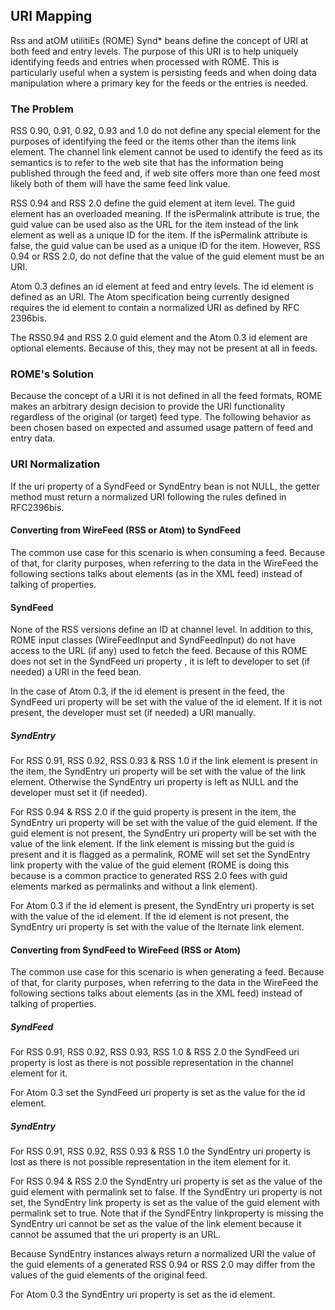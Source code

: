 ## URI Mapping

Rss and atOM utilitiEs (ROME) Synd\* beans define the concept of URI at
both feed and entry levels. The purpose of this URI is to help uniquely
identifying feeds and entries when processed with ROME. This is
particularly useful when a system is persisting feeds and when doing
data manipulation where a primary key for the feeds or the entries is
needed.

### The Problem

RSS 0.90, 0.91, 0.92, 0.93 and 1.0 do not define any special element for
the purposes of identifying the feed or the items other than the items
link element. The channel link element cannot be used to identify the
feed as its semantics is to refer to the web site that has the
information being published through the feed and, if web site offers
more than one feed most likely both of them will have the same feed link
value.

RSS 0.94 and RSS 2.0 define the guid element at item level. The guid
element has an overloaded meaning. If the isPermalink attribute is true,
the guid value can be used also as the URL for the item instead of the
link element as well as a unique ID for the item. If the isPermalink
attribute is false, the guid value can be used as a unique ID for the
item. However, RSS 0.94 or RSS 2.0, do not define that the value of the
guid element must be an URI.

Atom 0.3 defines an id element at feed and entry levels. The id element
is defined as an URI. The Atom specification being currently designed
requires the id element to contain a normalized URI as defined by RFC
2396bis.

The RSS0.94 and RSS 2.0 guid element and the Atom 0.3 id element are
optional elements. Because of this, they may not be present at all in
feeds.

### ROME\'s Solution

Because the concept of a URI it is not defined in all the feed formats,
ROME makes an arbitrary design decision to provide the URI functionality
regardless of the original (or target) feed type. The following behavior
as been chosen based on expected and assumed usage pattern of feed and
entry data.

### URI Normalization

If the uri property of a SyndFeed or SyndEntry bean is not NULL, the
getter method must return a normalized URI following the rules defined
in RFC2396bis.

#### Converting from WireFeed (RSS or Atom) to SyndFeed

The common use case for this scenario is when consuming a feed. Because
of that, for clarity purposes, when referring to the data in the
WireFeed the following sections talks about elements (as in the XML
feed) instead of talking of properties.

#### SyndFeed

None of the RSS versions define an ID at channel level. In addition to
this, ROME input classes (WireFeedInput and SyndFeedInput) do not have
access to the URL (if any) used to fetch the feed. Because of this ROME
does not set in the SyndFeed uri property , it is left to developer to
set (if needed) a URI in the feed bean.

In the case of Atom 0.3, if the id element is present in the feed, the
SyndFeed uri property will be set with the value of the id element. If
it is not present, the developer must set (if needed) a URI manually.

##### SyndEntry

For RSS 0.91, RSS 0.92, RSS 0.93 & RSS 1.0 if the link element is
present in the item, the SyndEntry uri property will be set with the
value of the link element. Otherwise the SyndEntry uri property is left
as NULL and the developer must set it (if needed).

For RSS 0.94 & RSS 2.0 if the guid property is present in the item, the
SyndEntry uri property will be set with the value of the guid element.
If the guid element is not present, the SyndEntry uri property will be
set with the value of the link element. If the link element is missing
but the guid is present and it is flagged as a permalink, ROME will set
set the SyndEntry link property with the value of the guid element (ROME
is doing this because is a common practice to generated RSS 2.0 fees
with guid elements marked as permalinks and without a link element).

For Atom 0.3 if the id element is present, the SyndEntry uri property is
set with the value of the id element. If the id element is not present,
the SyndEntry uri property is set with the value of the lternate link
element.

#### Converting from SyndFeed to WireFeed (RSS or Atom)

The common use case for this scenario is when generating a feed. Because
of that, for clarity purposes, when referring to the data in the
WireFeed the following sections talks about elements (as in the XML
feed) instead of talking of properties.

##### SyndFeed

For RSS 0.91, RSS 0.92, RSS 0.93, RSS 1.0 & RSS 2.0 the SyndFeed uri
property is lost as there is not possible representation in the channel
element for it.

For Atom 0.3 set the SyndFeed uri property is set as the value for the
id element.

##### SyndEntry

For RSS 0.91, RSS 0.92, RSS 0.93 & RSS 1.0 the SyndEntry uri property is
lost as there is not possible representation in the item element for it.

For RSS 0.94 & RSS 2.0 the SyndEntry uri property is set as the value of
the guid element with permalink set to false. If the SyndEntry uri
property is not set, the SyndEntry link property is set as the value of
the guid element with permalink set to true. Note that if the SyndFEntry
linkproperty is missing the SyndEntry uri cannot be set as the value of
the link element because it cannot be assumed that the uri property is
an URL.

Because SyndEntry instances always return a normalized URI the value of
the guid elements of a generated RSS 0.94 or RSS 2.0 may differ from the
values of the guid elements of the original feed.

For Atom 0.3 the SyndEntry uri property is set as the id element.
